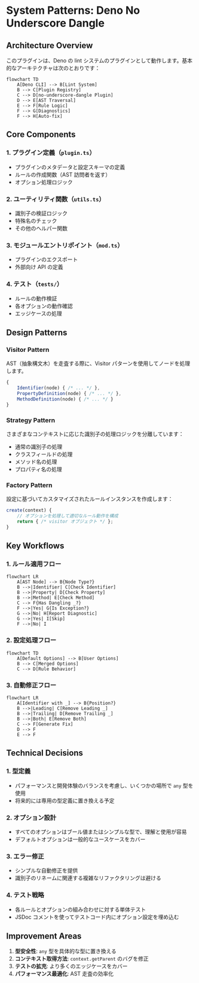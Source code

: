 # System Patterns: Deno No Underscore Dangle

## Architecture Overview

このプラグインは、Deno の lint
システムのプラグインとして動作します。基本的なアーキテクチャは次のとおりです：

```mermaid
flowchart TD
    A[Deno CLI] --> B[Lint System]
    B --> C[Plugin Registry]
    C --> D[no-underscore-dangle Plugin]
    D --> E[AST Traversal]
    E --> F[Rule Logic]
    F --> G[Diagnostics]
    F --> H[Auto-fix]
```

## Core Components

### 1. プラグイン定義（`plugin.ts`）

- プラグインのメタデータと設定スキーマの定義
- ルールの作成関数（AST 訪問者を返す）
- オプション処理ロジック

### 2. ユーティリティ関数（`utils.ts`）

- 識別子の検証ロジック
- 特殊名のチェック
- その他のヘルパー関数

### 3. モジュールエントリポイント（`mod.ts`）

- プラグインのエクスポート
- 外部向け API の定義

### 4. テスト（`tests/`）

- ルールの動作検証
- 各オプションの動作確認
- エッジケースの処理

## Design Patterns

### Visitor Pattern

AST（抽象構文木）を走査する際に、Visitor パターンを使用してノードを処理します。

```typescript
{
    Identifier(node) { /* ... */ },
    PropertyDefinition(node) { /* ... */ },
    MethodDefinition(node) { /* ... */ }
}
```

### Strategy Pattern

さまざまなコンテキストに応じた識別子の処理ロジックを分離しています：

- 通常の識別子の処理
- クラスフィールドの処理
- メソッド名の処理
- プロパティ名の処理

### Factory Pattern

設定に基づいてカスタマイズされたルールインスタンスを作成します：

```typescript
create(context) {
    // オプションを処理して適切なルール動作を構成
    return { /* visitor オブジェクト */ };
}
```

## Key Workflows

### 1. ルール適用フロー

```mermaid
flowchart LR
    A[AST Node] --> B{Node Type?}
    B -->|Identifier| C[Check Identifier]
    B -->|Property| D[Check Property]
    B -->|Method| E[Check Method]
    C --> F{Has Dangling _?}
    F -->|Yes| G{Is Exception?}
    G -->|No| H[Report Diagnostic]
    G -->|Yes| I[Skip]
    F -->|No| I
```

### 2. 設定処理フロー

```mermaid
flowchart TD
    A[Default Options] --> B[User Options]
    B --> C[Merged Options]
    C --> D[Rule Behavior]
```

### 3. 自動修正フロー

```mermaid
flowchart LR
    A[Identifier with _] --> B{Position?}
    B -->|Leading| C[Remove Leading _]
    B -->|Trailing| D[Remove Trailing _]
    B -->|Both| E[Remove Both]
    C --> F[Generate Fix]
    D --> F
    E --> F
```

## Technical Decisions

### 1. 型定義

- パフォーマンスと開発体験のバランスを考慮し、いくつかの場所で `any` 型を使用
- 将来的には専用の型定義に置き換える予定

### 2. オプション設計

- すべてのオプションはブール値またはシンプルな型で、理解と使用が容易
- デフォルトオプションは一般的なユースケースをカバー

### 3. エラー修正

- シンプルな自動修正を提供
- 識別子のリネームに関連する複雑なリファクタリングは避ける

### 4. テスト戦略

- 各ルールとオプションの組み合わせに対する単体テスト
- JSDoc コメントを使ってテストコード内にオプション設定を埋め込む

## Improvement Areas

1. **型安全性**: `any` 型を具体的な型に置き換える
2. **コンテキスト取得方法**: `context.getParent` のバグを修正
3. **テストの拡充**: より多くのエッジケースをカバー
4. **パフォーマンス最適化**: AST 走査の効率化
